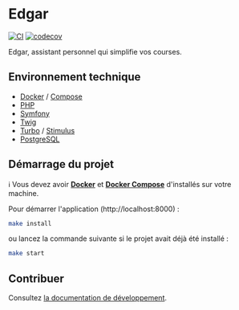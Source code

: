 # Edgar
[![CI](https://github.com/mmarchois/edgar/actions/workflows/ci.yml/badge.svg)](https://github.com/mmarchois/edgar/actions/workflows/ci.yml)
[![codecov](https://codecov.io/gh/mmarchois/edgar/branch/master/graph/badge.svg?token=q79Foe8xkl)](https://codecov.io/gh/mmarchois/edgar)

Edgar, assistant personnel qui simplifie vos courses.

## Environnement technique

- [Docker](https://www.docker.com/) / [Compose](https://docs.docker.com/compose/)
- [PHP](https://www.php.net/)
- [Symfony](https://www.symfony.com/)
- [Twig](https://twig.symfony.com/)
- [Turbo](https://turbo.hotwired.dev/) / [Stimulus](https://stimulus.hotwired.dev/)
- [PostgreSQL](https://www.postgresql.org/)

## Démarrage du projet

ℹ️ Vous devez avoir **[Docker](https://www.docker.com/)** et **[Docker Compose](https://docs.docker.com/compose/)** d'installés sur votre machine.

Pour démarrer l'application (http://localhost:8000) :

```bash
make install
```

ou lancez la commande suivante si le projet avait déjà été installé :

```bash
make start
```

## Contribuer

Consultez [la documentation de développement](./docs/README.md).
